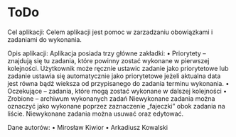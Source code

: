 # ToDo

Cel aplikacji:
Celem aplikacji jest pomoc w zarzadzaniu obowiązkami i zadaniami do wykonania. 

Opis aplikacji:
Aplikacja posiada trzy główne zakładki:
•	Priorytety – znajdują się tu zadania, które powinny zostać wykonane w pierwszej kolejności. Użytkownik może ręcznie ustawic zadanie jako priorytetowe lub zadanie ustawia się automatycznie jako priorytetowe jeżeli aktualna data jest równa bądź wieksza od przypisanego do zadania terminu wykonania.
•	Oczekujące – zadania, które mogą zostać wykonane w dalszej kolejności
•	Zrobione – archiwum wykonanych zadań
 Niewykonane zadania można oznaczyć jako wykonane poprzez zaznaczenie „fajeczki” obok zadania na liście. Niewykonane zadania można usuwać oraz edytować. 

Dane autorów:
•	Mirosław Kiwior
•	Arkadiusz Kowalski 
